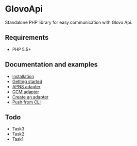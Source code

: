 # GlovoApi

Standalone PHP library for easy communication with Glovo Api.

## Requirements

* PHP 5.5+

## Documentation and examples

* [Installation](https://github.com/joanlopez/php-glovo-api/blob/master/doc/installation.md)
* [Getting started](https://github.com/joanlopez/php-glovo-api/blob/master/doc/getting-started.md)
* [APNS adapter](https://github.com/joanlopez/php-glovo-api/blob/master/doc/apns-adapter.md)
* [GCM adapter](https://github.com/joanlopez/php-glovo-api/blob/master/doc/gcm-adapter.md)
* [Create an adapter](https://github.com/joanlopez/php-glovo-api/blob/master/doc/create-an-adapter.md)
* [Push from CLI](https://github.com/joanlopez/php-glovo-api/blob/master/doc/push-from-cli.md)

## Todo

* Task3
* Task2
* Task1
